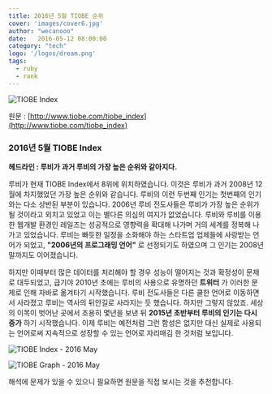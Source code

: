 ```yaml
---
title: 2016년 5월 TIOBE 순위
cover: 'images/cover6.jpg'
author: "wecanooo"
date:   2016-05-12 08:00:00
category: "tech"
logo: '/logos/dream.png'
tags:
  - ruby
  - rank
---
```


![TIOBE Index](https://wecanooo.github.io/blog/assets/images/tiobe.png)

원문 : [http://www.tiobe.com/tiobe_index](http://www.tiobe.com/tiobe_index)

### 2016년 5월 TIOBE Index

**헤드라인 : 루비가 과거 루비의 가장 높은 순위와 같아지다.**

루비가 현재 TIOBE Index에서 8위에 위치하였습니다. 이것은 루비가 과거 2008년 12월에 차지했었던 가장 높은 순위와 같습니다.
루비의 이런 두번째 인기는 첫번째의 인기와는 다소 상반된 부분이 있습니다. 2006년 루비 전도사들은 루비가 가장 높은 순위가 될 것이라고 외치고 있었고 이는 별다른 의심의 여지가 없었습니다. 루비와 루비를 이용한 웹개발 환경인 레일즈는 성공적으로 영향력을 확대해 나가며 거의 세계를 정복해 나가고 있었습니다.
루비는 빠듯한 일정을 소화해야 하는 스타트업 업체들에 사랑받는 언어가 되었고, **"2006년의 프로그래밍 언어"** 로 선정되기도 하였으며 그 인기는 2008년 말까지도 이어졌습니다.

하지만 이때부터 많은 데이터를 처리해야 할 경우 성능이 떨어지는 것과 확정성이 문제로 대두되었고, 급기야 2010년 초에는 루비의 사용으로 유명하던 **트위터** 가 이러한 문제로 인해 자바로 옮겨타기 시작했습니다. 루비 전도사들은 다른 쿨한 언어로 이동하면서 사라졌고 루비는 역사의 뒤안길로 사라지는 듯 했습니다.
하지만 그렇지 않았죠. 세상의 이목이 벗어난 곳에서 조용히 몇년을 보낸 뒤 **2015년 초반부터 루비의 인기는 다시 증가** 하기 시작했습니다.
이제 루비는 예전처럼 그런 함성은 없지만 대신 실제로 사용되는 언어로써 지속적으로 성장할 수 있는 언어로 자리매김 한 것처럼 보입니다.

![TIOBE Index - 2016 May](https://wecanooo.github.io/blog/assets/images/tiobe_2016.png)

![TIOBE Graph - 2016 May](https://wecanooo.github.io/blog/assets/images/tiobe_2016_graph.png)

해석에 문제가 있을 수 있으니 필요하면 원문을 직접 보시는 것을 추천합니다.
